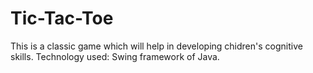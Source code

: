 # Tic-Tac-Toe
This is a classic game which will help in developing chidren's cognitive skills.
Technology used: Swing framework of Java.

